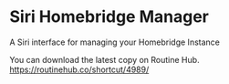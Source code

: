 # Siri Homebridge Manager
A Siri interface for managing your Homebridge Instance

You can download the latest copy on Routine Hub.
https://routinehub.co/shortcut/4989/
